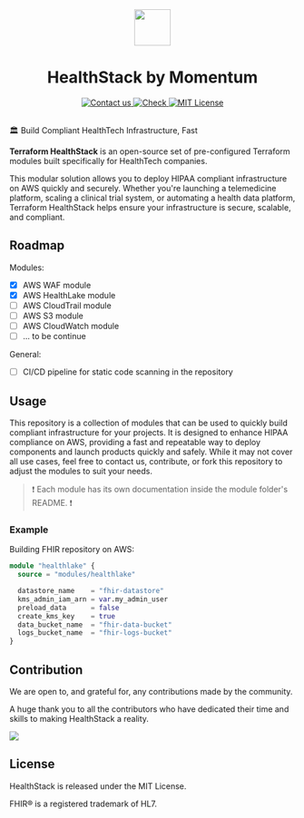 
<div align=center>
  <img src="https://cdn.prod.website-files.com/66a1237564b8afdc9767dd3d/66df7b326efdddf8c1af9dbb_Momentum%20Logo.svg" height="64">
</div>
<h1 align=center>HealthStack by Momentum</h1>
<div align=center>
  <a href=mailto:hello@applover.com?subject=Terraform%20Modules>
    <img src=https://img.shields.io/badge/Contact%20us-AFF476.svg alt="Contact us">
  </a>
    <a href="https://applover.pl">
    <img src=https://img.shields.io/badge/Check%20Momentum-1f6ff9.svg alt="Check">
  </a>
  <a href="LICENSE.md">
    <img src="https://img.shields.io/badge/License-MIT-636f5a.svg?longCache=true" alt="MIT License">
  </a>
</div>
<br>



🏛️ Build Compliant HealthTech Infrastructure, Fast



**Terraform HealthStack** is an open-source set of pre-configured Terraform modules built specifically for HealthTech companies.

This modular solution allows you to deploy HIPAA compliant infrastructure on AWS quickly and securely. Whether you're launching a telemedicine platform, scaling a clinical trial system, or automating a health data platform, Terraform HealthStack helps ensure your infrastructure is secure, scalable, and compliant.

## Roadmap

Modules:
- [x] AWS WAF module
- [x] AWS HealthLake module
- [ ] AWS CloudTrail module
- [ ] AWS S3 module
- [ ] AWS CloudWatch module
- [ ] ... to be continue

General:
- [ ] CI/CD pipeline for static code scanning in the repository

## Usage

This repository is a collection of modules that can be used to quickly build compliant infrastructure for your projects. It is designed to enhance HIPAA compliance on AWS, providing a fast and repeatable way to deploy components and launch products quickly and safely. While it may not cover all use cases, feel free to contact us, contribute, or fork this repository to adjust the modules to suit your needs.

> ❗ Each module has its own documentation inside the module folder's README. ❗

### Example

Building FHIR repository on AWS:

```terraform
module "healthlake" {
  source = "modules/healthlake"

  datastore_name    = "fhir-datastore"
  kms_admin_iam_arn = var.my_admin_user
  preload_data      = false
  create_kms_key    = true
  data_bucket_name  = "fhir-data-bucket"
  logs_bucket_name  = "fhir-logs-bucket"
}
```


## Contribution

We are open to, and grateful for, any contributions made by the community.

A huge thank you to all the contributors who have dedicated their time and skills to making HealthStack a reality.


 <a href = "https://github.com/ApploverSoftware/healthstack/graphs/contributors">
   <img src = "https://contrib.rocks/image?repo=https://contrib.rocks/image?repo=ApploverSoftware/healthstack"/>
 </a>

## License

HealthStack is released under the MIT License.

FHIR® is a registered trademark of HL7.